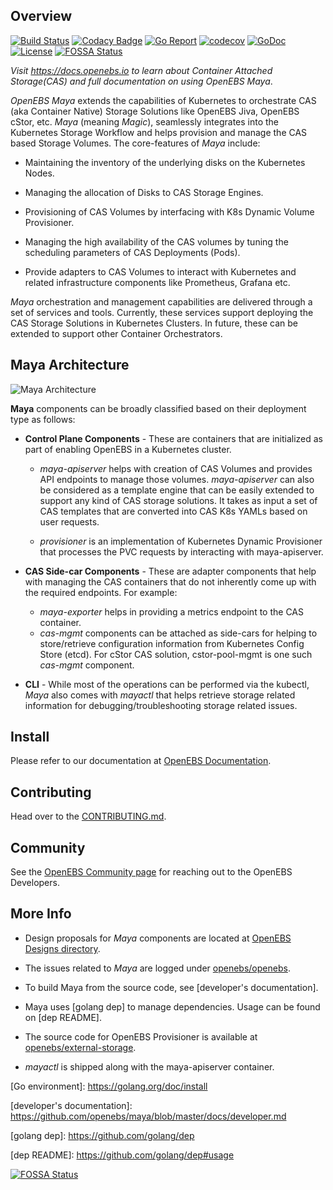 ## Overview

[![Build Status](https://travis-ci.org/openebs/maya.svg?branch=master)](https://travis-ci.org/openebs/maya)
[![Codacy Badge](https://api.codacy.com/project/badge/Grade/703aa9066b2e4c3499971856eb50f72c)](https://www.codacy.com/app/OpenEBS/maya?utm_source=github.com&amp;utm_medium=referral&amp;utm_content=openebs/maya&amp;utm_campaign=Badge_Grade)
[![Go Report](https://goreportcard.com/badge/github.com/openebs/maya)](https://goreportcard.com/report/github.com/openebs/maya)
[![codecov](https://codecov.io/gh/openebs/maya/branch/master/graph/badge.svg)](https://codecov.io/gh/openebs/maya)
[![GoDoc](https://godoc.org/github.com/openebs/maya?status.svg)](https://godoc.org/github.com/openebs/maya)
[![License](https://img.shields.io/badge/License-Apache%202.0-blue.svg)](https://github.com/openebs/maya/blob/master/LICENSE)
[![FOSSA Status](https://app.fossa.com/api/projects/git%2Bgithub.com%2Fopenebs%2Fmaya.svg?type=shield)](https://app.fossa.com/projects/git%2Bgithub.com%2Fopenebs%2Fmaya?ref=badge_shield)

*Visit https://docs.openebs.io to learn about Container Attached Storage(CAS) and full documentation on using OpenEBS Maya*.

*OpenEBS Maya* extends the capabilities of Kubernetes to orchestrate CAS (aka Container Native) Storage Solutions like OpenEBS Jiva, OpenEBS cStor, etc. *Maya* (meaning *Magic*), seamlessly integrates into the Kubernetes Storage Workflow and helps provision and manage the CAS based Storage Volumes. The core-features of *Maya* include:

- Maintaining the inventory of the underlying disks on the Kubernetes Nodes.

- Managing the allocation of Disks to CAS Storage Engines.

- Provisioning of CAS Volumes by interfacing with K8s Dynamic Volume Provisioner.

- Managing the high availability of the CAS volumes by tuning the scheduling parameters of CAS Deployments (Pods).

- Provide adapters to CAS Volumes to interact with Kubernetes and related infrastructure components like Prometheus, Grafana etc.

*Maya* orchestration and management capabilities are delivered through a set of services and tools. Currently, these services support deploying the CAS Storage Solutions in Kubernetes Clusters. In future, these can be extended to support other Container Orchestrators.

## Maya Architecture

![Maya Architecture](./docs/openebs-maya-architecture.png)

**Maya** components can be broadly classified based on their deployment type as follows:

- **Control Plane Components** - These are containers that are initialized as part of enabling OpenEBS in a Kubernetes cluster.

  - *maya-apiserver* helps with creation of CAS Volumes and provides API endpoints to manage those volumes. *maya-apiserver* can also be considered as a template engine that can be easily extended to support any kind of CAS storage solutions. It takes as input a set of CAS templates that are converted into CAS K8s YAMLs based on user requests.

  - *provisioner* is an implementation of Kubernetes Dynamic Provisioner that processes the PVC requests by interacting with maya-apiserver.

- **CAS Side-car Components** - These are adapter components that help with managing the CAS containers that do not inherently come up with the required endpoints. For example:
  - *maya-exporter* helps in providing a metrics endpoint to the CAS container.
  - *cas-mgmt* components can be attached as side-cars for helping to store/retrieve configuration information from Kubernetes Config Store (etcd). For cStor CAS solution, cstor-pool-mgmt is one such *cas-mgmt* component.

- **CLI** - While most of the operations can be performed via the kubectl, *Maya* also comes with *mayactl* that helps retrieve storage related information for debugging/troubleshooting storage related issues.

## Install

Please refer to our documentation at [OpenEBS Documentation](http://docs.openebs.io/).

## Contributing

Head over to the [CONTRIBUTING.md](./CONTRIBUTING.md).

## Community

See the [OpenEBS Community page](https://github.com/openebs/openebs/tree/master/community) for reaching out to the OpenEBS Developers.

## More Info

- Design proposals for *Maya* components are located at [OpenEBS Designs directory](https://github.com/openebs/openebs/tree/master/contribute/design).

- The issues related to *Maya* are logged under [openebs/openebs](https://github.com/openebs/openebs/issues).

- To build Maya from the source code, see [developer's documentation].

- Maya uses [golang dep] to manage dependencies. Usage can be found on [dep README].

- The source code for OpenEBS Provisioner is available at [openebs/external-storage](https://github.com/openebs/external-storage).

- *mayactl* is shipped along with the maya-apiserver container.

\[Go environment\]: https://golang.org/doc/install

\[developer's documentation\]: https://github.com/openebs/maya/blob/master/docs/developer.md

\[golang dep\]: https://github.com/golang/dep

\[dep README\]: https://github.com/golang/dep#usage

[![FOSSA Status](https://app.fossa.com/api/projects/git%2Bgithub.com%2Fopenebs%2Fmaya.svg?type=large)](https://app.fossa.com/projects/git%2Bgithub.com%2Fopenebs%2Fmaya?ref=badge_large)
